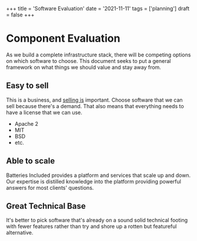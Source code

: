 +++
title = 'Software Evaluation'
date = '2021-11-11'
tags = ['planning']
draft = false
+++

# Component Evaluation

As we build a complete infrastructure stack, there will be competing options on
which software to choose. This document seeks to put a general framework on what
things we should value and stay away from.

## Easy to sell

This is a business, and
[selling is](https://www.youtube.com/watch?v=t9il52dlnnc) important. Choose
software that we can sell because there's a demand. That also means that
everything needs to have a license that we can use.

- Apache 2
- MIT
- BSD
- etc.

## Able to scale

Batteries Included provides a platform and services that scale up and down. Our
expertise is distilled knowledge into the platform providing powerful answers
for most clients' questions.

## Great Technical Base

It's better to pick software that's already on a sound solid technical footing
with fewer features rather than try and shore up a rotten but featureful
alternative.
